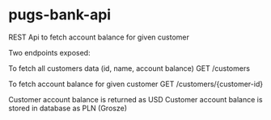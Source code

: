 # pugs-bank-api
REST Api to fetch account balance for given customer

Two endpoints exposed:

To fetch all customers data (id, name, account balance)
GET /customers

To fetch account balance for given customer
GET /customers/{customer-id}

Customer account balance is returned as USD
Customer account balance is stored in database as PLN (Grosze)